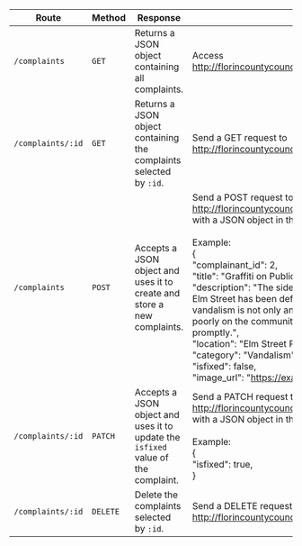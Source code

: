 | Route             | Method | Response                                                           | Usage                                                                        |
| ----------------- | ------ | ------------------------------------------------------------------ | ---------------------------------------------------------------------------- |
| `/complaints`     | `GET`  | Returns a JSON object containing all complaints.                   | Access http://florincountycouncil.onrender.com/complaints                    |
| `/complaints/:id` | `GET`  | Returns a JSON object containing the complaints selected by `:id`. | Send a GET request to http://florincountycouncil.onrender.com/complaints/:id |
| `/complaints` | `POST` | Accepts a JSON object and uses it to create and store a new complaints. | Send a POST request to http://florincountycouncil.onrender.com/complaints with a JSON object in the body of the request.<br/><br/>Example:<br/>{<br/>"complainant_id": 2,<br/>"title": "Graffiti on Public Building",<br/>"description": "The side wall of the public library on Elm Street has been defaced with graffiti. This vandalism is not only an eyesore but also reflects poorly on the community. It should be cleaned up promptly.",<br/>"location": "Elm Street Public Library",<br/>"category": "Vandalism",<br/>"isfixed": false,<br/>"image_url": "https://example.com/graffiti.jpg"<br/>}|
| `/complaints/:id` | `PATCH` | Accepts a JSON object and uses it to update the `isfixed` value of the complaint. | Send a PATCH request to http://florincountycouncil.onrender.com/complaints/:id with a JSON object in the body of the request. <br/><br/>Example:<br/>{<br/>"isfixed": true,<br/>} |
| `/complaints/:id` | `DELETE`| Delete the complaints selected by `:id`. | Send a DELETE request to http://florincountycouncil.onrender.com/complaints/:id |
